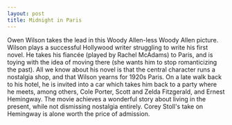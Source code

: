 ```yaml
---
layout: post
title: Midnight in Paris
---
```


Owen Wilson takes the lead in this Woody Allen-less Woody Allen picture. Wilson plays a successful Hollywood writer struggling to write his first novel. He takes his fiancée (played by Rachel McAdams) to Paris, and is toying with the idea of moving there (she wants him to stop romanticizing the past). All we know about his novel is that the central character runs a nostalgia shop, and that Wilson yearns for 1920s Paris. On a late walk back to his hotel, he is invited into a car which takes him back to a party where he meets, among others, Cole Porter, Scott and Zelda Fitzgerald, and Ernest Hemingway. The movie achieves a wonderful story about living in the present, while not dismissing nostalgia entirely. Corey Stoll's take on Hemingway is alone worth the price of admission.